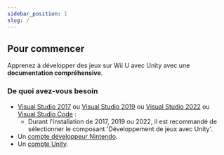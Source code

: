 ```yaml
---
sidebar_position: 1
slug: /
---
```


## Pour commencer

Apprenez à développer des jeux sur Wii U avec Unity avec une **documentation compréhensive**.

### De quoi avez-vous besoin

- [Visual Studio 2017](https://visualstudio.microsoft.com/thank-you-downloading-visual-studio/?sku=Community&rel=15) ou [Visual Studio 2019](https://apps.microsoft.com/store/detail/visual-studio-community-2019/XP8CDJNZKFM06W) ou [Visual Studio 2022](https://apps.microsoft.com/store/detail/visual-studio-community-2022/XPDCFJDKLZJLP8) ou [Visual Studio Code](https://apps.microsoft.com/store/detail/visual-studio-code/XP9KHM4BK9FZ7Q) :
  - Durant l'installation de 2017, 2019 ou 2022, il est recommandé de sélectionner le composant 'Développement de jeux avec Unity'.
- Un [compte développeur Nintendo](https://developer.nintendo.com/).
- Un [compte Unity](https://unity.com/).